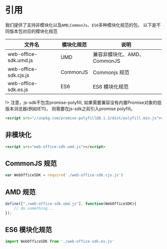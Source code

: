 # 引用

我们提供了支持非模块化以及`AMD`,`CommonJs`、`ES6`多种模块化规范的包， 以下是不同版本包对应的模块化规范

| 文件名 | 模块化规范 | 说明 |
| ----- | ---- | ----    |
| web-office-sdk.umd.js | UMD | 兼容非模块化、AMD、CommonJS |
| web-office-sdk.cjs.js | CommonJS | Commonjs 规范 |
| web-office-sdk.es.js | ES6 | ES6 模块化规范 | 

!> 注意，js-sdk不包含promise-polyfill, 如果需要兼容没有内置Promise对象的低版本浏览器(例如IE11)， 则需要在js-sdk之前引入promise polyfill。
```html
<script src="//unpkg.com/promise-polyfill@8.1.3/dist/polyfill.min.js"></script>
```

## 非模块化
```html
<script src="web-office-sdk.umd.js"></script>
```

## CommonJS 规范

```javascript
var WebOfficeSDK = require('./web-office-sdk.cjs.js')
```

## AMD 规范

```javascript
define(["./web-office-sdk.umd.js"], function(WebOfficeSDK){
    // do something...
});
```

## ES6 模块化规范

```javascript
import WebOfficeSDK from './web-office-sdk.es.js'
```

